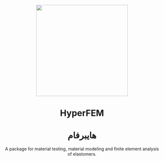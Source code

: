<p align="center">
 <img width="300" height="300" src="https://user-images.githubusercontent.com/115699524/217231575-caf12c57-0375-4652-98cc-81e7bc071f9b.png">
 </p>

<h1 align="center">HyperFEM</h1>
<h1 align="center">هايبرفام</h1>
<p align="center">
 A package for material testing, material modeling and finite element analysis of elastomers.
 </p>
